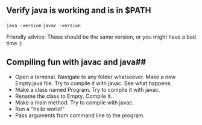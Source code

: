 ## Verify java is working and is in $PATH ##
```java -version``` 
```javac -version```

Friendly advice: These should be the same version, or you might have a bad time :) 

## Compiling fun with javac and java##
- Open a terminal. Navigate to any folder whatsoever. Make a new Empty.java file. Try to compile it with javac. See what happens.
- Make a class named Program. Try to compile it with javac.
- Rename the class to Empty. Compile it. 
- Make a main method. Try  to compile with javac.
- Run a "hello world!"
- Pass arguments from command line to the program.


